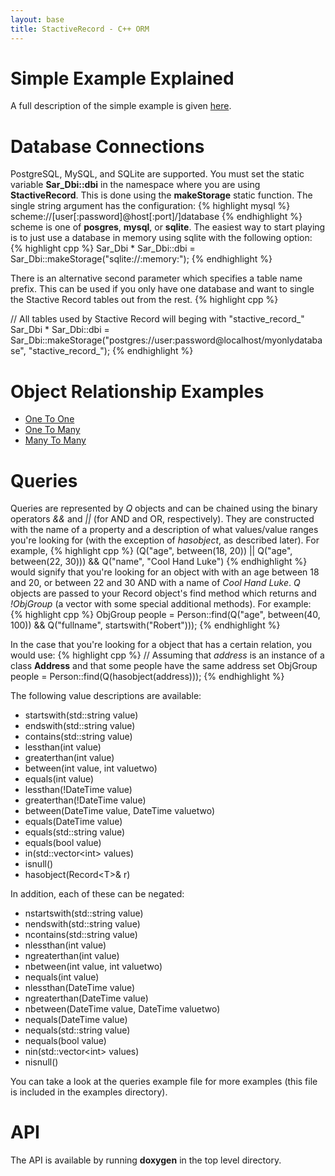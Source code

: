 ```yaml
---
layout: base
title: StactiveRecord - C++ ORM
---
```

# Simple Example Explained 
A full description of the simple example is given [here](exampledescription.html).

# Database Connections 
PostgreSQL, MySQL, and SQLite are supported.  You must set the static variable **Sar_Dbi::dbi** in the namespace where you are using **StactiveRecord**.  This is done using the **makeStorage** static function.  The single string argument has the configuration:
{% highlight mysql %}
scheme://[user[:password]@host[:port]/]database
{% endhighlight %}
scheme is one of **posgres**, **mysql**, or **sqlite**.  The easiest way to start playing is to just use a database in memory using sqlite with the following option: 
{% highlight cpp %}
Sar_Dbi * Sar_Dbi::dbi = Sar_Dbi::makeStorage("sqlite://:memory:");
{% endhighlight %}

There is an alternative second parameter which specifies a table name prefix.  This can be used if you only have one database and want to single the Stactive Record tables out from the rest.
{% highlight cpp %}

// All tables used by Stactive Record will beging with "stactive_record_"
Sar_Dbi * Sar_Dbi::dbi = Sar_Dbi::makeStorage("postgres://user:password@localhost/myonlydatabase", "stactive_record_");
{% endhighlight %}

# Object Relationship Examples 
 * [One To One](onetoone.html)
 * [One To Many](onetomany.html)
 * [Many To Many](manytomany.html)

# Queries 
Queries are represented by *Q* objects and can be chained using the binary operators *&&* and *||* (for AND and OR, respectively).  They are constructed with the name of a property and a description of what values/value ranges you're looking for (with the exception of *hasobject*, as described later).  For example, 
{% highlight cpp %}
(Q("age", between(18, 20)) || Q("age", between(22, 30))) && Q("name", "Cool Hand Luke")
{% endhighlight %}
would signify that you're looking for an object with with an age between 18 and 20, or between 22 and 30 AND with a name of *Cool Hand Luke*.  *Q* objects are passed to your Record object's find method which returns and *!ObjGroup* (a vector with some special additional methods).  For example:
{% highlight cpp %}
 ObjGroup<Person> people = Person::find(Q("age", between(40, 100)) && Q("fullname", startswith("Robert")));
{% endhighlight %}

In the case that you're looking for a object that has a certain relation, you would use:
{% highlight cpp %}
// Assuming that *address* is an instance of a class **Address** and that some people have the same address set
ObjGroup<Person> people = Person::find(Q(hasobject(address)));
{% endhighlight %}

The following value descriptions are available:
 * startswith(std::string value)
 * endswith(std::string value)
 * contains(std::string value)
 * lessthan(int value)
 * greaterthan(int value)
 * between(int value, int valuetwo)
 * equals(int value)
 * lessthan(!DateTime value)
 * greaterthan(!DateTime value)
 * between(DateTime value, DateTime valuetwo)
 * equals(DateTime value)
 * equals(std::string value)
 * equals(bool value)
 * in(std::vector&lt;int&gt; values)
 * isnull()
 * hasobject(Record&lt;T&gt;&amp; r)

In addition, each of these can be negated:
 * nstartswith(std::string value)
 * nendswith(std::string value)
 * ncontains(std::string value)
 * nlessthan(int value)
 * ngreaterthan(int value)
 * nbetween(int value, int valuetwo)
 * nequals(int value)
 * nlessthan(DateTime value)
 * ngreaterthan(DateTime value)
 * nbetween(DateTime value, DateTime valuetwo)
 * nequals(DateTime value)
 * nequals(std::string value)
 * nequals(bool value)
 * nin(std::vector&lt;int&gt; values)
 * nisnull()

You can take a look at the queries example file for more examples (this file is included in the examples directory).

# API 
The API is available by running **doxygen** in the top level directory.
